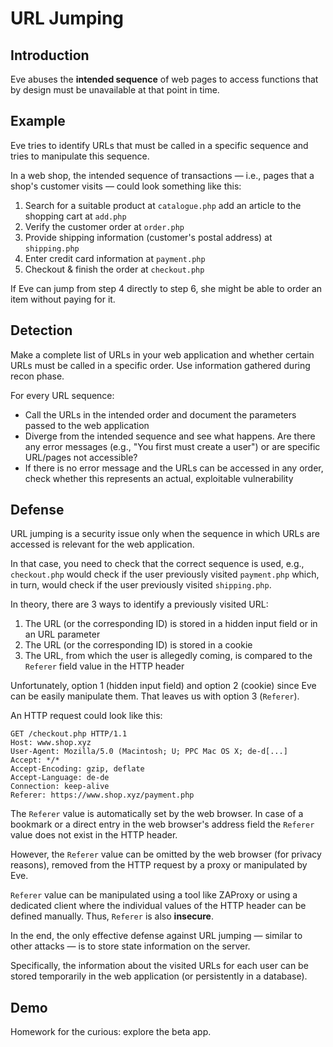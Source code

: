 # URL Jumping

## Introduction
Eve abuses the **intended sequence** of web pages to access functions that by design must be unavailable at that point in time.

## Example
Eve tries to identify URLs that must be called in a specific sequence and tries to manipulate this sequence.

In a web shop, the intended sequence of transactions &mdash; i.e., pages that a shop's customer visits &mdash; could look something like this:

1. Search for a suitable product at `catalogue.php` add an article to the shopping cart at `add.php` 
2. Verify the customer order at `order.php`
3. Provide shipping information (customer's postal address) at `shipping.php`
4. Enter credit card information at `payment.php`
5. Checkout \& finish the order at `checkout.php`

If Eve can jump from step 4 directly to step 6, she might be able to order an item without paying for it.

## Detection
Make a complete list of URLs in your web application and whether certain URLs must be called in a specific order. Use information gathered during recon phase.

For every URL sequence:
* Call the URLs in the intended order and document the parameters passed to the web application
* Diverge from the intended sequence and see what happens. Are there any error messages (e.g., "You first must create a user") or are specific URL/pages not accessible?
* If there is no error message and the URLs can be accessed in any order, check whether this represents an actual, exploitable vulnerability

## Defense
URL jumping is a security issue only when the sequence in which URLs are accessed is relevant for the web application.

In that case, you need to check that the correct sequence is used, e.g., `checkout.php` would check if the user previously visited `payment.php` which, in turn, would check if the user previously visited `shipping.php`.

In theory, there are 3 ways to identify a previously visited URL:
1. The URL (or the corresponding ID) is stored in a hidden input field or in an URL parameter
2. The URL (or the corresponding ID) is stored in a cookie
3. The URL, from which the user is allegedly coming, is compared to the `Referer` field value in the HTTP header

Unfortunately, option 1 (hidden input field) and option 2 (cookie) since Eve can be easily manipulate them. That leaves us with option 3 (`Referer`).

An HTTP request could look like this:
```
GET /checkout.php HTTP/1.1
Host: www.shop.xyz
User-Agent: Mozilla/5.0 (Macintosh; U; PPC Mac OS X; de-d[...]
Accept: */*
Accept-Encoding: gzip, deflate
Accept-Language: de-de
Connection: keep-alive
Referer: https://www.shop.xyz/payment.php
```

The `Referer` value is automatically set by the web browser. In case of a bookmark or a direct entry in the web browser's address field the `Referer` value does not exist in the HTTP header.

However, the `Referer` value can be omitted by the web browser (for privacy reasons), removed from the HTTP request by a proxy or manipulated by Eve.

`Referer` value can be manipulated using a tool like ZAProxy or using a dedicated client where the individual values of the HTTP header can be defined manually. Thus, `Referer` is also **insecure**.

In the end, the only effective defense against URL jumping &mdash; similar to other attacks &mdash; is to store state information on the server.

Specifically, the information about the visited URLs for each user can be stored temporarily in the web application (or persistently in a database).

## Demo
Homework for the curious: explore the beta app.
